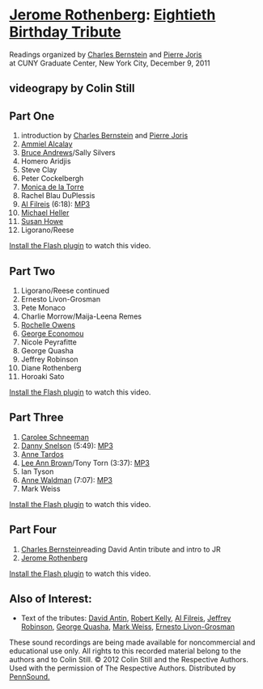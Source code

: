 [Jerome Rothenberg](Rothenberg.html): [Eightieth Birthday Tribute](https://jacket2.org/commentary/jerome-rothenberg-80-celebration)
===================================================================================================================================

Readings organized by [Charles Bernstein](Bernstein.html) and [Pierre Joris](Joris.php)  
at CUNY Graduate Center, New York City, December 9, 2011  
  
videograpy by Colin Still
-----------------------------------------------------------------------------------------

Part One
--------

1.  introduction by [Charles Bernstein](Bernstein.html) and [Pierre Joris](Joris.php)
2.  [Ammiel Alcalay](Alcalay.php)
3.  [Bruce Andrews](Andrews.php)/Sally Silvers
4.  Homero Aridjis
5.  Steve Clay
6.  Peter Cockelbergh
7.  [Monica de la Torre](de-la-Torre.php)
8.  Rachel Blau DuPlessis
9.  [Al Filreis](Filreis.html) (6:18): [MP3](http://media.sas.upenn.edu/pennsound/authors/Filreis/Filreis-Al_Jerome-Rothenberg-80th-Birthday-Tribute_CUNY_12-9-11.mp3)
10. [Michael Heller](Heller.php)
11. [Susan Howe](Howe.php)
12. Ligorano/Reese

  

[Install the Flash plugin](http://get.adobe.com/flashplayer/) to watch this video.

  
  

Part Two
--------

1.  Ligorano/Reese continued
2.  Ernesto Livon-Grosman
3.  Pete Monaco
4.  Charlie Morrow/Maija-Leena Remes
5.  [Rochelle Owens](Owens.php)
6.  [George Economou](Economou.php)
7.  Nicole Peyrafitte
8.  George Quasha
9.  Jeffrey Robinson
10. Diane Rothenberg
11. Horoaki Sato

  

[Install the Flash plugin](http://get.adobe.com/flashplayer/) to watch this video.

  
  

Part Three
----------

1.  [Carolee Schneeman](Schneemann.php)
2.  [Danny Snelson](http://writing.upenn.edu/pennsound/x/Snelson.php) (5:49): [MP3](http://media.sas.upenn.edu/pennsound/authors/Snelson/Snelson-Danny_Jerome-Rothenberg-80th-Birthday-Tribute_CUNY_12-9-11.mp3)
3.  [Anne Tardos](Tardos.html)
4.  [Lee Ann Brown](Brown.php)/Tony Torn (3:37): [MP3](http://media.sas.upenn.edu/pennsound/authors/Brown/Brown-Torn_What-They-Wore_Jerome-Rothenberg-80th-Birthday-Tribute_CUNY_12-9-11.mp3)
5.  Ian Tyson
6.  [Anne Waldman](Waldman.php) (7:07): [MP3](http://media.sas.upenn.edu/pennsound/authors/Waldman/Waldman-Anne_Jerome-Rothenberg-80th-Birthday-Tribute_CUNY_12-9-11.mp3)
7.  Mark Weiss

  

[Install the Flash plugin](http://get.adobe.com/flashplayer/) to watch this video.

  
  

Part Four
---------

1.  [Charles Bernstein](Bernstein.html)reading David Antin tribute and intro to JR
2.  [Jerome Rothenberg](Rothenberg.html)

  

[Install the Flash plugin](http://get.adobe.com/flashplayer/) to watch this video.

  
  

Also of Interest:
-----------------

-   Text of the tributes: [David Antin](https://jacket2.org/commentary/jerry-back-then-david-antin),
    [Robert Kelly](http://www.pierrejoris.com/blog/?p=7408),
    [Al Filreis](https://jacket2.org/article/jerome-rothenberg-real-revolution-tragic),
    [Jeffrey Robinson](http://sibila.com.br/index.php/sibila-english/1950-jeffrey-robinson),
    [George Quasha](https://jacket2.org/commentary/singular-sacred-george-quasha),
    [Mark Weiss](http://epc.buffalo.edu/authors/rothenberg/Weiss-Mark_on-Rothenbeg_12-9-11.pdf),
    [Ernesto Livon-Grosman](https://jacket2.org/commentary/ernesto-livon-grosman-jerome-rothenbergs-anthologies)

  

These sound recordings are being made available for noncommercial and educational use only.
All rights to this recorded material belong to the authors and to Colin Still. © 2012 Colin Still and the Respective Authors.
Used with the permission of The Respective Authors. Distributed by [PennSound.](../index.html)
